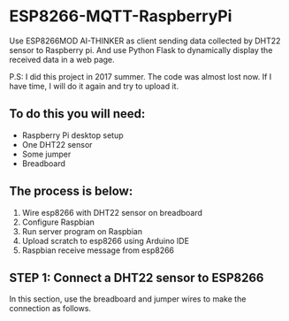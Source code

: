 # ESP8266-MQTT-RaspberryPi
Use ESP8266MOD AI-THINKER as client sending data collected by DHT22 sensor to Raspberry pi.
And use Python Flask to dynamically display the received data in a web page.

P.S: I did this project in 2017 summer. The code was almost lost now. If I have time, I will do it again and try to upload it.

## To do this you will need:
* Raspberry Pi desktop setup
* One DHT22 sensor
* Some jumper
* Breadboard

## The process is below:
1.	Wire esp8266 with DHT22 sensor on breadboard
2.	Configure Raspbian
3.	Run server program on Raspbian
4.	Upload scratch to esp8266 using Arduino IDE
5.	Raspbian receive message from esp8266

## STEP 1: Connect a DHT22 sensor to ESP8266
In this section, use the breadboard and jumper wires to make the connection as follows.

